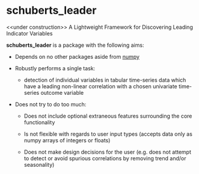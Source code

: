 # schuberts_leader
&lt;&lt;under construction>> A Lightweight Framework for Discovering Leading Indicator Variables

**schuberts_leader** is a package with the following aims:

* Depends on no other packages aside from [numpy](https://github.com/numpy/numpy)

* Robustly performs a single task: 
	
	- detection of individual variables in tabular time-series data which have a leading non-linear correlation with a chosen univariate time-series outcome variable

* Does not try to do too much: 

	- Does not include optional extraneous features surrounding the core functionality
	
	- Is not flexible with regards to user input types (accepts data only as numpy arrays of integers or floats)
	
	- Does not make design decisions for the user (e.g. does not attempt to detect or avoid spurious correlations by removing trend and/or seasonality)

	

